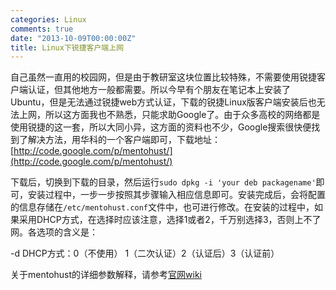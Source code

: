 ```yaml
---
categories: Linux
comments: true
date: "2013-10-09T00:00:00Z"
title: Linux下锐捷客户端上网
---
```

自己虽然一直用的校园网，但是由于教研室这块位置比较特殊，不需要使用锐捷客户端认证，但其他地方一般都需要。所以今早有个朋友在笔记本上安装了Ubuntu，但是无法通过锐捷web方式认证，下载的锐捷Linux版客户端安装后也无法上网，所以这方面我也不熟悉，只能求助Google了。由于众多高校的网络都是使用锐捷的这一套，所以大同小异，这方面的资料也不少，Google搜索很快便找到了解决方法，用华科的一个客户端即可，下载地址：[http://code.google.com/p/mentohust/](http://code.google.com/p/mentohust/)

下载后，切换到下载的目录，然后运行`sudo dpkg -i 'your deb packagename'`即可，安装过程中，一步一步按照其步骤输入相应信息即可。安装完成后，会将配置的信息存储在`/etc/mentohust.conf`文件中，也可进行修改。在安装的过程中，如果采用DHCP方式，在选择时应该注意，选择1或者2，千万别选择3，否则上不了网。各选项的含义是：

-d DHCP方式：0（不使用） 1（二次认证）2（认证后）3（认证前）

关于mentohust的详细参数解释，请参考[官网wiki](http://code.google.com/p/mentohust/wiki/Parameter)
